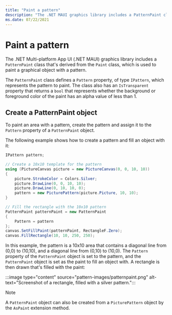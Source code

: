 ```yaml
---
title: "Paint a pattern"
description: "The .NET MAUI graphics library includes a PatternPaint class, that paints a graphical object with a pattern."
ms.date: 07/22/2021
---
```


# Paint a pattern

<!-- Sample link goes here -->

The .NET Multi-platform App UI (.NET MAUI) graphics library includes a `PatternPaint` class that's derived from the `Paint` class, which is used to paint a graphical object with a pattern.

The `PatternPaint` class defines a `Pattern` property, of type `IPattern`, which represents the pattern to paint. The class also has an `IsTransparent` property that returns a `bool` that represents whether the background or foreground color of the paint has an alpha value of less than 1.

## Create a PatternPaint object

To paint an area with a pattern, create the pattern and assign it to the `Pattern` property of a `PatternPaint` object.

The following example shows how to create a pattern and fill an object with it:

```csharp
IPattern pattern;

// Create a 10x10 template for the pattern
using (PictureCanvas picture = new PictureCanvas(0, 0, 10, 10))
{
    picture.StrokeColor = Colors.Silver;
    picture.DrawLine(0, 0, 10, 10);
    picture.DrawLine(0, 10, 10, 0);
    pattern = new PicturePattern(picture.Picture, 10, 10);
}

// Fill the rectangle with the 10x10 pattern
PatternPaint patternPaint = new PatternPaint
{
    Pattern = pattern
};
canvas.SetFillPaint(patternPaint, RectangleF.Zero);
canvas.FillRectangle(10, 10, 250, 250);
```

In this example, the pattern is a 10x10 area that contains a diagonal line from (0,0) to (10,10), and a diagonal line from (0,10) to (10,0). The `Pattern` property of the `PatternPaint` object is set to the pattern, and the `PatternPaint` object is set as the paint to fill an object with. A rectangle is then drawn that's filled with the paint:

:::image type="content" source="pattern-images/patternpaint.png" alt-text="Screenshot of a rectangle, filled with a silver pattern.":::

> [!NOTE]
> A `PatternPaint` object can also be created from a `PicturePattern` object by the `AsPaint` extension method.
